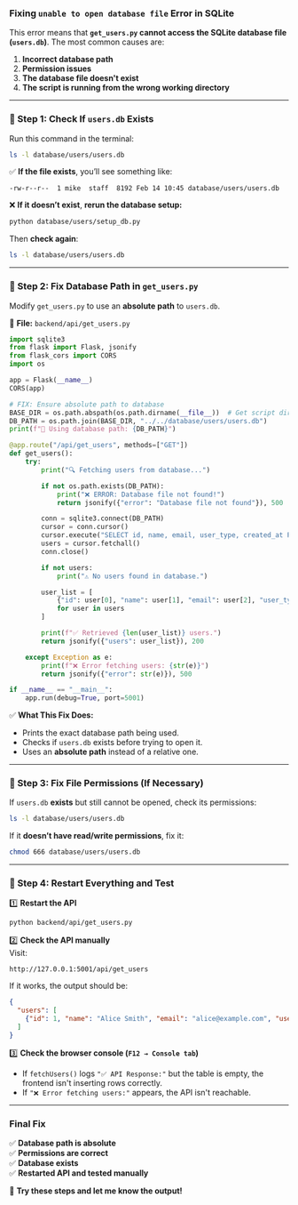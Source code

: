 ### **Fixing `unable to open database file` Error in SQLite**

This error means that **`get_users.py` cannot access the SQLite database file (`users.db`)**. The most common causes are:

1. **Incorrect database path**
2. **Permission issues**
3. **The database file doesn't exist**
4. **The script is running from the wrong working directory**

---

### **🔹 Step 1: Check If `users.db` Exists**

Run this command in the terminal:

```sh
ls -l database/users/users.db
```

✅ **If the file exists**, you’ll see something like:

```
-rw-r--r--  1 mike  staff  8192 Feb 14 10:45 database/users/users.db
```

❌ **If it doesn’t exist**, **rerun the database setup:**

```sh
python database/users/setup_db.py
```

Then **check again**:

```sh
ls -l database/users/users.db
```

---

### **🔹 Step 2: Fix Database Path in `get_users.py`**

Modify `get_users.py` to use an **absolute path** to `users.db`.

📄 **File:** `backend/api/get_users.py`

```python
import sqlite3
from flask import Flask, jsonify
from flask_cors import CORS
import os

app = Flask(__name__)
CORS(app)

# FIX: Ensure absolute path to database
BASE_DIR = os.path.abspath(os.path.dirname(__file__))  # Get script directory
DB_PATH = os.path.join(BASE_DIR, "../../database/users/users.db")
print(f"📌 Using database path: {DB_PATH}")

@app.route("/api/get_users", methods=["GET"])
def get_users():
    try:
        print("🔍 Fetching users from database...")

        if not os.path.exists(DB_PATH):
            print("❌ ERROR: Database file not found!")
            return jsonify({"error": "Database file not found"}), 500

        conn = sqlite3.connect(DB_PATH)
        cursor = conn.cursor()
        cursor.execute("SELECT id, name, email, user_type, created_at FROM users")
        users = cursor.fetchall()
        conn.close()

        if not users:
            print("⚠️ No users found in database.")

        user_list = [
            {"id": user[0], "name": user[1], "email": user[2], "user_type": user[3], "created_at": user[4]}
            for user in users
        ]

        print(f"✅ Retrieved {len(user_list)} users.")
        return jsonify({"users": user_list}), 200

    except Exception as e:
        print(f"❌ Error fetching users: {str(e)}")
        return jsonify({"error": str(e)}), 500

if __name__ == "__main__":
    app.run(debug=True, port=5001)
```

✅ **What This Fix Does:**

- Prints the exact database path being used.
- Checks if `users.db` exists before trying to open it.
- Uses an **absolute path** instead of a relative one.

---

### **🔹 Step 3: Fix File Permissions (If Necessary)**

If `users.db` **exists** but still cannot be opened, check its permissions:

```sh
ls -l database/users/users.db
```

If it **doesn’t have read/write permissions**, fix it:

```sh
chmod 666 database/users/users.db
```

---

### **🔹 Step 4: Restart Everything and Test**

1️⃣ **Restart the API**

```sh
python backend/api/get_users.py
```

2️⃣ **Check the API manually**  
Visit:

```
http://127.0.0.1:5001/api/get_users
```

If it works, the output should be:

```json
{
  "users": [
    {"id": 1, "name": "Alice Smith", "email": "alice@example.com", "user_type": "parent", "created_at": "2025-02-14 10:30:00"}
  ]
}
```

3️⃣ **Check the browser console (`F12 → Console tab`)**

- If `fetchUsers()` logs `"✅ API Response:"` but the table is empty, the frontend isn't inserting rows correctly.
- If `"❌ Error fetching users:"` appears, the API isn't reachable.

---

### **Final Fix**

✅ **Database path is absolute**  
✅ **Permissions are correct**  
✅ **Database exists**  
✅ **Restarted API and tested manually**

🚀 **Try these steps and let me know the output!**
